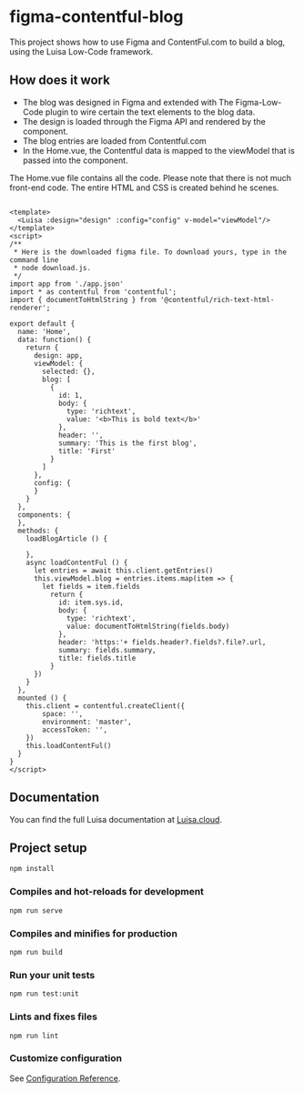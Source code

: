 # figma-contentful-blog

This project shows how to use Figma and ContentFul.com to build a blog, using the Luisa Low-Code framework. 


## How does it work

- The blog was designed in Figma and extended with The Figma-Low-Code plugin to wire certain the text elements to the blog data.
- The design is loaded through the Figma API and rendered by the <luisa> component.
- The blog entries are loaded from Contentful.com
- In the Home.vue, the Contentful data is mapped to the viewModel that is passed into the <luisa> component.

The Home.vue file contains all the code. Please note that there is not much front-end code. The entire HTML and CSS is created behind he scenes.


```vue

<template>
  <Luisa :design="design" :config="config" v-model="viewModel"/>
</template>
<script>
/**
 * Here is the downloaded figma file. To download yours, type in the command line
 * node download.js.
 */
import app from './app.json'
import * as contentful from 'contentful';
import { documentToHtmlString } from '@contentful/rich-text-html-renderer';

export default {
  name: 'Home',
  data: function() {
    return {
      design: app,
      viewModel: {
        selected: {},
        blog: [
          {
            id: 1,
            body: {
              type: 'richtext',
              value: '<b>This is bold text</b>'
            },
            header: '',
            summary: 'This is the first blog',
            title: 'First'
          }
        ]
      },
      config: {
      }
    }
  },
  components: {
  },
  methods: {
    loadBlogArticle () {

    },
    async loadContentFul () {
      let entries = await this.client.getEntries()
      this.viewModel.blog = entries.items.map(item => {
        let fields = item.fields
          return {
            id: item.sys.id,
            body: {
              type: 'richtext',
              value: documentToHtmlString(fields.body)
            },
            header: 'https:'+ fields.header?.fields?.file?.url,
            summary: fields.summary,
            title: fields.title
          }
      })
    }
  },
  mounted () {
    this.client = contentful.createClient({
        space: '',
        environment: 'master',
        accessToken: '',
    })
    this.loadContentFul()
  }
}
</script>

```


## Documentation

You can find the full Luisa documentation at [Luisa.cloud](https://luisa.cloud/help.html).



## Project setup
```
npm install
```

### Compiles and hot-reloads for development
```
npm run serve
```

### Compiles and minifies for production
```
npm run build
```

### Run your unit tests
```
npm run test:unit
```

### Lints and fixes files
```
npm run lint
```

### Customize configuration
See [Configuration Reference](https://cli.vuejs.org/config/).
